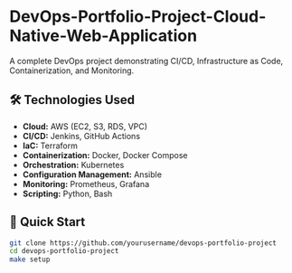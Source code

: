 # DevOps-Portfolio-Project-Cloud-Native-Web-Application
A complete DevOps project demonstrating CI/CD, Infrastructure as Code, Containerization, and Monitoring.

## 🛠️ Technologies Used
- **Cloud:** AWS (EC2, S3, RDS, VPC)
- **CI/CD:** Jenkins, GitHub Actions
- **IaC:** Terraform
- **Containerization:** Docker, Docker Compose
- **Orchestration:** Kubernetes
- **Configuration Management:** Ansible
- **Monitoring:** Prometheus, Grafana
- **Scripting:** Python, Bash

## 🚀 Quick Start
```bash
git clone https://github.com/yourusername/devops-portfolio-project
cd devops-portfolio-project
make setup
